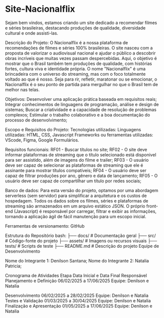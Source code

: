 # Site-Nacionalflix
Sejam bem vindos, estamos criando um site dedicado a recomendar filmes e séries brasileiras, destacando produções de qualidade, diversidade cultural e onde assisti-las.

Descrição do Projeto:
O Nacionalflix é a nossa plataforma de recomendações de filmes e séries 100% brasileiras. O site nasceu com a proposta de valorizar o audiovisual nacional e ajudar o público a descobrir obras incríveis que muitas vezes passam despercebidas. Aqui, o objetivo é mostrar que o Brasil também tem produções de qualidade, com histórias fortes, cultura viva e identidade própria. O nome "Nacionalflix" é uma brincadeira com o universo do streaming, mas com o foco totalmente voltado ao que é nosso. Seja para rir, refletir, maratonar ou se emocionar, o Nacionalflix é o seu ponto de partida para mergulhar no que o Brasil tem de melhor nas telas.

Objetivos:
Desenvolver uma aplicação prática baseada em requisitos reais;
Integrar conhecimentos de linguagens de programação, análise e design de sistemas;
Buscar a criatividade e a capacidade de resolução de problemas complexos;
Estimular o trabalho colaborativo e a boa documentação do processo de desenvolvimento;

Escopo e Requisitos do Projeto: 
Tecnologias utilizadas: 
Linguagens utilizadas: HTML, CSS, Javascript 
Frameworks ou ferramentas utilizadas: VScode, Figma, Google Formulários.

Requisitos funcionais: 
RF01 - Buscar títulos no site;
RF02 - O site deve informar plataformas de streaming que o título selecionado está disponivel para ser assistido, além de imagens do filme e trailer;
RF03 - O usuário deve ser capaz de selecionar as plataformas de streaming que ele é assinante para mostrar títulos compatíveis;
RF04 - O usuário deve ser capaz de filtrar produções por ano, gênero e data de lançamento;
RF05 - O usuário deve ser capaz de compartilhar um título por redes sociais;

Banco de dados: 
Para esta versão do projeto, optamos por uma abordagem serverless (sem servidor) para simplificar a arquitetura e os custos de hospedagem. Todos os dados sobre os filmes, séries e plataformas de streaming são armazenados em um arquivo estático JSON. O próprio front-end (Javascript) é responsável por carregar, filtrar e exibir as informações, tornando a aplicação ágil de fácil manutenção para um escopo inicial.

Ferramentas de versionamento: 
GitHub

Estrutura do Repositório bash:
├── docs/ # Documentação geral 
├── src/ # Código-fonte do projeto 
├── assets/ # Imagens ou recursos visuais 
├── tests/ # Scripts de teste 
├── README.md # Descrição do projeto Equipe de Desenvolvimento 

Nome do Integrante 1: Denilson Santana;
Nome do Integrante 2: Natalia Patricia;

Cronograma de Atividades Etapa Data Inicial e Data Final Responsável Planejamento e Definição 06/02/2025 a 17/06/2025 Equipe: Denilson e Natalia 

Desenvolvimento 06/02/2025 a 28/02/2025 Equipe: Denilson e Natalia 
Testes e Validação 01/03/2025 a 30/04/2025 Equipe: Denilson e Natalia 
Finalização e Apresentação 01/05/2025 a 17/06/2025 Equipe: Denilson e Natalia 
